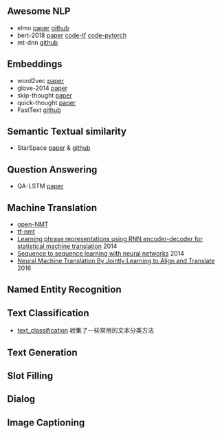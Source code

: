 ## Awesome NLP

- elmo [paper](<https://arxiv.org/pdf/1802.05365.pdf>) [github](<https://github.com/allenai/bilm-tf>)
- bert-2018    [paper](https://arxiv.org/pdf/1810.04805.pdf)  [code-tf](https://github.com/google-research/bert)  [code-pytorch](https://github.com/huggingface/pytorch-pretrained-BERT) 
- mt-dnn [github](<https://github.com/namisan/mt-dnn>)



## Embeddings

- word2vec    [paper](<https://arxiv.org/pdf/1301.3781.pdf>)
- glove-2014    [paper](<https://www.aclweb.org/anthology/D14-1162>)
- skip-thought    [paper](<https://papers.nips.cc/paper/5950-skip-thought-vectors.pdf>)
- quick-thought    [paper](<https://arxiv.org/pdf/1803.02893.pdf>)
- FastText      [github](<https://github.com/facebookresearch/fastText>)



## Semantic Textual similarity

- StarSpace    [paper](<https://arxiv.org/pdf/1709.03856.pdf>) & [github](https://github.com/facebookresearch/StarSpace#building-starspace)



## Question Answering

- QA-LSTM    [paper](<https://arxiv.org/abs/1511.04108>)



## Machine Translation

- [open-NMT](<http://opennmt.net/>)
- [tf-nmt](https://github.com/tensorflow/nmt)
- [Learning phrase representations using RNN encoder-decoder for statistical machine translation](<https://www.aclweb.org/anthology/D14-1179>) 2014
- [Sequence to sequence learning with neural networks](<https://papers.nips.cc/paper/5346-sequence-to-sequence-learning-with-neural-networks.pdf>) 2014
- [Neural Machine Translation By Jointly Learning to Align and Translate](<https://arxiv.org/abs/1409.0473>) 2016



## Named Entity Recognition





## Text Classification

- [text_classification](<https://github.com/brightmart/text_classification>) 收集了一些常用的文本分类方法




## Text Generation





## Slot Filling





## Dialog





## Image Captioning
